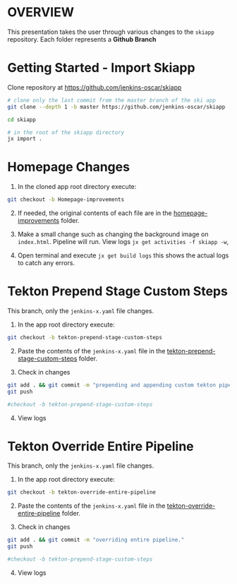 # OVERVIEW
This presentation takes the user through various changes to the `skiapp` repository.  Each folder represents a **Github Branch**


# Getting Started - Import Skiapp
Clone repository at https://github.com/jenkins-oscar/skiapp

```bash
# clone only the last commit from the master branch of the ski app
git clone --depth 1 -b master https://github.com/jenkins-oscar/skiapp  

cd skiapp

# in the root of the skiapp directory
jx import .
```

# Homepage Changes

1. In the cloned app root directory execute:
```bash
git checkout -b Homepage-improvements
```

2. If needed, the original contents of each file are in the [homepage-improvements](/homepage-improvements) folder.

3. Make a small change such as changing the background image on `index.html`.  Pipeline will run. View logs `jx get activities -f skiapp -w`, 

4. Open terminal and execute `jx get build logs` this shows the actual logs to catch any errors.

# Tekton Prepend Stage Custom Steps
This branch, only  the `jenkins-x.yaml` file changes.

1. In the app root directory execute:
```bash
git checkout -b tekton-prepend-stage-custom-steps
```
2. Paste the contents of the `jenkins-x.yaml` file in the [tekton-prepend-stage-custom-steps](/tekton-prepend-stage-custom-steps) folder.

3. Check in changes
```bash
git add . && git commit -m "prepending and appending custom tekton pipeline steps" 
git push

#checkout -b tekton-prepend-stage-custom-steps
```
4. View logs

# Tekton Override Entire Pipeline
This branch, only  the `jenkins-x.yaml` file changes.

1. In the app root directory execute:
```bash
git checkout -b tekton-override-entire-pipeline
```
2. Paste the contents of the `jenkins-x.yaml` file in the [tekton-override-entire-pipeline](/tekton-override-entire-pipeline) folder.

3. Check in changes
```bash
git add . && git commit -m "overriding entire pipeline." 
git push

#checkout -b tekton-prepend-stage-custom-steps
```
4. View logs
